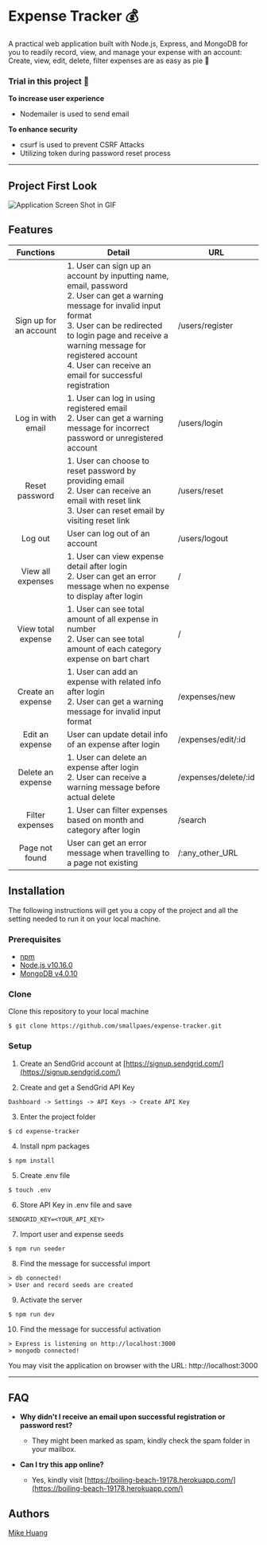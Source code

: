 # Expense Tracker 💰
A practical web application built with Node.js, Express, and MongoDB for you to readily record, view, and manage your expense with an account: Create, view, edit, delete, filter expenses are as easy as pie 🥧


### Trial in this project 🤠
**To increase user experience**
+ Nodemailer is used to send email


**To enhance security**
+ csurf is used to prevent CSRF Attacks 
+ Utilizing token during password reset process 

___

## Project First Look
![Application Screen Shot in GIF](expense-tracker.gif)

## Features
| Functions              | Detail                                            | URL                         |
| :--------------------: | ------------------------------------------------- | --------------------------- |
| Sign up for an account | 1. User can sign up an account by inputting name, email, password<br>2. User can get a warning message for invalid input format<br>3. User can be redirected to login page and receive a warning message for registered account<br>4. User can receive an email for successful registration | /users/register |
| Log in with email | 1. User can log in using registered email<br>2. User can get a warning message for incorrect password or unregistered account | /users/login |
| Reset password | 1. User can choose to reset password by providing email<br>2. User can receive an email with reset link<br>3. User can reset email by visiting reset link | /users/reset |
| Log out | User can log out of an account | /users/logout |
| View all expenses | 1. User can view expense detail after login<br>2. User can get an error message when no expense to display after login | / |
| View total expense | 1. User can see total amount of all expense in number<br>2. User can see total amount of each category expense on bart chart | / |
| Create an expense | 1. User can add an expense with related info after login<br>2. User can get a warning message for invalid input format | /expenses/new |   
| Edit an expense | User can update detail info of an expense after login | /expenses/edit/:id |
| Delete an expense | 1. User can delete an expense after login<br>2. User can receive a warning message before actual delete | /expenses/delete/:id |
| Filter expenses | 1. User can filter expenses based on month and category after login | /search |
| Page not found | User can get an error message when travelling to a page not existing | /:any_other_URL |


## Installation
The following instructions will get you a copy of the project and all the setting needed to run it on your local machine.


### Prerequisites

- [npm](https://www.npmjs.com/get-npm)
- [Node.js v10.16.0](https://nodejs.org/en/download/)
- [MongoDB v4.0.10](https://www.mongodb.com/download-center/community)


### Clone

Clone this repository to your local machine

```
$ git clone https://github.com/smallpaes/expense-tracker.git
```


### Setup

1. Create an SendGrid account at [https://signup.sendgrid.com/](https://signup.sendgrid.com/)

2. Create and get a SendGrid API Key

```
Dashboard -> Settings -> API Keys -> Create API Key
```

3. Enter the project folder

```
$ cd expense-tracker
```

4. Install npm packages

```
$ npm install
```

5. Create .env file

```
$ touch .env
```

6. Store API Key in .env file and save

```
SENDGRID_KEY=<YOUR_API_KEY>
```

7. Import user and expense seeds

```
$ npm run seeder
```

8. Find the message for successful import

```
> db connected!
> User and record seeds are created
```

9. Activate the server 

```
$ npm run dev
```

10. Find the message for successful activation

```
> Express is listening on http://localhost:3000
> mongodb connected!
```
You may visit the application on browser with the URL: http://localhost:3000

___


## FAQ
- **Why didn't I receive an email upon successful registration or password rest?**
    - They might been marked as spam, kindly check the spam folder in your mailbox.

- **Can I try this app online?**
    - Yes, kindly visit [https://boiling-beach-19178.herokuapp.com/](https://boiling-beach-19178.herokuapp.com/)
    

## Authors
[Mike Huang](https://github.com/smallpaes)